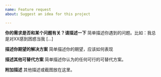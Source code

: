 ```yaml
---
name: Feature request
about: Suggest an idea for this project

---
```


**你的需求是否和某个问题有关？请描述一下**
简单描述你遇到的问题。比如：我总是对XX感到困惑当我 [...]

**描述你期望的解决方案**
简单描述你的期望，应该如何表现

**描述其他可替代方案**
简单描述你认为的任何可行的可替代方案。

**附加描述**
其他描述或截图放在这里。
